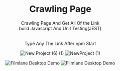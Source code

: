 <div align="center">

  <br />

  <h1 align="center">Crawling Page</h1>

Crawling Page And Get All Of the Link <br /> build Javascript And Unit Testing(JEST)
<br />

  <br />
  Type Any  The Link After npm Start 
  <br />
  
  ![New Project (6) (1)](https://github.com/CodingWithAbdou/gold_profile/assets/125260674/bc3c7f44-d420-4c32-af85-9b652ccff31a)
![NewProject (1)](https://github.com/CodingWithAbdou/gold_profile/assets/125260674/19a28525-6c6b-4afc-8aac-6bbd751c647f)

  
![Filmlane Desktop Demo](https://github.com/CodingWithAbdou/NoramlizeUrl//assets/one.PNG)
![Filmlane Desktop Demo](https://github.com/CodingWithAbdou/NoramlizeUrl//assets/two.PNG)
</div>
